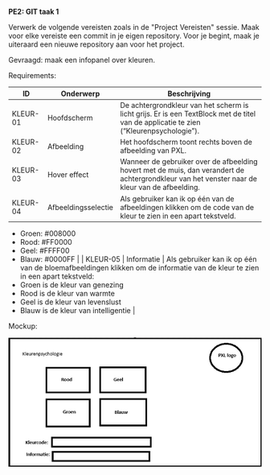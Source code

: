 **PE2: GIT taak 1**

Verwerk de volgende vereisten zoals in de "Project Vereisten" sessie.
Maak voor elke vereiste een commit in je eigen repository. Voor je
begint, maak je uiteraard een nieuwe repository aan voor het project.

Gevraagd: maak een infopanel over kleuren.

Requirements:

| ID | Onderwerp | Beschrijving |
|---|---|---|
| KLEUR-01 | Hoofdscherm | De achtergrondkleur van het scherm is licht grijs. Er is een TextBlock met de titel van de applicatie te zien (“Kleurenpsychologie”). |
| KLEUR-02 | Afbeelding | Het hoofdscherm toont rechts boven de afbeelding van PXL. |
| KLEUR-03 | Hover effect | Wanneer de gebruiker over de afbeelding hovert met de muis, dan verandert de achtergrondkleur van het venster naar de kleur van de afbeelding.  |
| KLEUR-04 | Afbeeldingsselectie | Als gebruiker kan ik op één van de afbeeldingen klikken om de code van de kleur te zien in een apart tekstveld.<br/>
-	Groen: #008000<br/>
-	Rood: #FF0000<br/>
-	Geel: #FFFF00<br/>
-	Blauw: #0000FF
  |
| KLEUR-05 | Informatie | Als gebruiker kan ik op één van de bloemafbeeldingen klikken om de informatie van de kleur te zien in een apart tekstveld:<br/>
-	Groen is de kleur van genezing<br/>
-	Rood is de kleur van warmte<br/>
-	Geel is de kleur van levenslust<br/>
-	Blauw is de kleur van intelligentie
  |

Mockup:

![](./media/image1.png)
